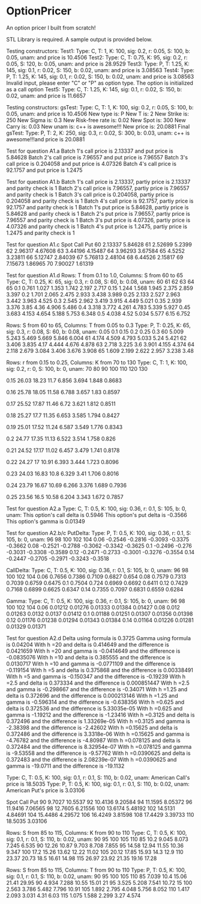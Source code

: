# OptionPricer

An option pricer I built from scratch!

STL Library is required. A sample output is provided below.

Testing constructors:
Test1: Type: C, T: 1, K: 100, sig: 0.2, r: 0.05, S: 100, b: 0.05, unam: and price is 10.4506
Test2: Type: C, T: 0.75, K: 95, sig: 0.2, r: 0.05, S: 120, b: 0.05, unam: and price is 28.9529
Test3: Type: P, T: 1.25, K: 145, sig: 0.1, r: 0.02, S: 150, b: 0.02, unam: and price is 3.08563
Test4: Type: P, T: 1.25, K: 145, sig: 0.1, r: 0.02, S: 150, b: 0.02, unam: and price is 3.08563
Invalid input, please enter "C" or "P" as option type. The option is initialized as a call option
Test5: Type: C, T: 1.25, K: 145, sig: 0.1, r: 0.02, S: 150, b: 0.02, unam: and price is 11.6657

Testing constructors:
gsTest: Type: C, T: 1, K: 100, sig: 0.2, r: 0.05, S: 100, b: 0.05, unam: and price is 10.4506
New type is: P
New T is: 2
New Strike is: 250
New Sigma is: 0.3
New Risk-free rate is: 0.02
New Spot is: 300
New Carry is: 0.03
New unam is: c++ is awesome!!!
New price is: 20.0881
Final gsTest: Type: P, T: 2, K: 250, sig: 0.3, r: 0.02, S: 300, b: 0.03, unam: c++ is awesome!!!and price is 20.0881

Test for question A1.a
Batch 1's call price is 2.13337 and put price is 5.84628
Batch 2's call price is 7.96557 and put price is 7.96557
Batch 3's call price is 0.204058 and put price is 4.07326
Batch 4's call price is 92.1757 and put price is 1.2475

Test for question A1.b
Batch 1's call price is 2.13337, partiy price is 2.13337 and parity check is 1
Batch 2's call price is 7.96557, partiy price is 7.96557 and parity check is 1
Batch 3's call price is 0.204058, partiy price is 0.204058 and parity check is 1
Batch 4's call price is 92.1757, partiy price is 92.1757 and parity check is 1
Batch 1's put price is 5.84628, partiy price is 5.84628 and parity check is 1
Batch 2's put price is 7.96557, partiy price is 7.96557 and parity check is 1
Batch 3's put price is 4.07326, partiy price is 4.07326 and parity check is 1
Batch 4's put price is 1.2475, partiy price is 1.2475 and parity check is 1

Test for question A1.c
Spot    Call            Put
60      2.13337         5.84628
61      2.52699         5.2399
62      2.96317         4.67608
63      3.44196         4.15487
64      3.96293         3.67584
65      4.5252          3.23811
66      5.12747         2.84039
67      5.76813         2.48104
68      6.44526         2.15817
69      7.15673         1.86965
70      7.90027         1.61319

Test for question A1.d
Rows: T from 0.1 to 1.0, Columns: S from 60 to 65
Type: C, T: 0.25, K: 65, sig: 0.3, r: 0.08, S: 60, b: 0.08, unam:
                60              61              62              63              64              65
0.1             0.761           1.027           1.353           1.742           2.197           2.717
0.15            1.244           1.568           1.945           2.375           2.859           3.397
0.2             1.701           2.065           2.475           2.933           3.438           3.989
0.25            2.133           2.527           2.963           3.442           3.963           4.525
0.3             2.545           2.962           3.419           3.915           4.449           5.021
0.35            2.939           3.376           3.85            4.36            4.906           5.486
0.4             3.318           3.772           4.261           4.783           5.339           5.927
0.45            3.683           4.153           4.654           5.188           5.753           6.348
0.5             4.038           4.52            5.034           5.577           6.15            6.752

Rows: S from 60 to 65, Columns: T from 0.05 to 0.3
Type: P, T: 0.25, K: 65, sig: 0.3, r: 0.08, S: 60, b: 0.08, unam:
                0.05            0.1             0.15            0.2             0.25            0.3
60              5.009           5.243           5.469           5.669           5.846           6.004
61              4.174           4.509           4.793           5.033           5.24            5.421
62              3.406           3.835           4.17            4.444           4.676           4.878
63              2.718           3.225           3.6             3.901           4.155           4.374
64              2.118           2.679           3.084           3.406           3.676           3.908
65              1.609           2.199           2.622           2.957           3.238           3.48

Rows: r from 0.15 to 0.25, Columns: K from 70 to 130
Type: C, T: 1, K: 100, sig: 0.2, r: 0, S: 100, b: 0, unam:
                70              80              90              100             110             120             130

0.15            26.03           18.23           11.7            6.856           3.694           1.848           0.8683

0.16            25.78           18.05           11.58           6.788           3.657           1.83            0.8597

0.17            25.52           17.87           11.46           6.72            3.621           1.812           0.8511

0.18            25.27           17.7            11.35           6.653           3.585           1.794           0.8427

0.19            25.01           17.52           11.24           6.587           3.549           1.776           0.8343

0.2             24.77           17.35           11.13           6.522           3.514           1.758           0.826

0.21            24.52           17.17           11.02           6.457           3.479           1.741           0.8178

0.22            24.27           17              10.91           6.393           3.444           1.723           0.8096

0.23            24.03           16.83           10.8            6.329           3.41            1.706           0.8016

0.24            23.79           16.67           10.69           6.266           3.376           1.689           0.7936

0.25            23.56           16.5            10.58           6.204           3.343           1.672           0.7857


Test for question A2.a
Type: C, T: 0.5, K: 100, sig: 0.36, r: 0.1, S: 105, b: 0, unam:
This option's call delta is 0.5946
This option's put delta is -0.3566
This option's gamma is 0.01349

Test for question A2.b/c
PutDelta:
Type: P, T: 0.5, K: 100, sig: 0.36, r: 0.1, S: 105, b: 0, unam:
                96              98              100             102             104
0.06            -0.2546         -0.2816         -0.3093         -0.3375         -0.3662
0.08            -0.2521         -0.2788         -0.3062         -0.3342         -0.3625
0.1             -0.2496         -0.276          -0.3031         -0.3308         -0.3589
0.12            -0.2471         -0.2733         -0.3001         -0.3276         -0.3554
0.14            -0.2447         -0.2705         -0.2971         -0.3243         -0.3518

CallDelta:
Type: C, T: 0.5, K: 100, sig: 0.36, r: 0.1, S: 105, b: 0, unam:
                96              98              100             102             104
0.06            0.7656          0.7386          0.7109          0.6827          0.654
0.08            0.7579          0.7313          0.7039          0.6759          0.6475
0.1             0.7504          0.724           0.6969          0.6692          0.6411
0.12            0.7429          0.7168          0.6899          0.6625          0.6347
0.14            0.7355          0.7097          0.6831          0.6559          0.6284

Gamma:
Type: C, T: 0.5, K: 100, sig: 0.36, r: 0.1, S: 105, b: 0, unam:
                96              98              100             102             104
0.06            0.01212         0.01276         0.01333         0.01384         0.01427
0.08            0.012           0.01263         0.0132          0.0137          0.01412
0.1             0.01188         0.01251         0.01307         0.01356         0.01398
0.12            0.01176         0.01238         0.01294         0.01343         0.01384
0.14            0.01164         0.01226         0.01281         0.01329         0.01371

Test for question A2.d
Delta using formula is 0.3725
Gamma using formula is 0.04204
With h =20 and delta is 0.414649 and the difference is 0.0421659
With h =20 and gamma is -0.0414649 and the difference is -0.0835076
With h =10 and delta is 0.385555 and the difference is 0.0130717
With h =10 and gamma is -0.0771109 and the difference is -0.119154
With h =5 and delta is 0.375868 and the difference is 0.00338491
With h =5 and gamma is -0.150347 and the difference is -0.19239
With h =2.5 and delta is 0.373334 and the difference is 0.000851447
With h =2.5 and gamma is -0.298667 and the difference is -0.34071
With h =1.25 and delta is 0.372696 and the difference is 0.000213146
With h =1.25 and gamma is -0.596314 and the difference is -0.638356
With h =0.625 and delta is 0.372536 and the difference is 5.33035e-05
With h =0.625 and gamma is -1.19212 and the difference is -1.23416
With h =0.3125 and delta is 0.372496 and the difference is 1.33269e-05
With h =0.3125 and gamma is -2.38398 and the difference is -2.42602
With h =0.15625 and delta is 0.372486 and the difference is 3.3318e-06
With h =0.15625 and gamma is -4.76782 and the difference is -4.80987
With h =0.078125 and delta is 0.372484 and the difference is 8.32954e-07
With h =0.078125 and gamma is -9.53558 and the difference is -9.57762
With h =0.0390625 and delta is 0.372483 and the difference is 2.08239e-07
With h =0.0390625 and gamma is -19.0711 and the difference is -19.1132

Type: C, T: 0.5, K: 100, sig: 0.1, r: 0.1, S: 110, b: 0.02, unam:
American Call's price is 18.5035
Type: P, T: 0.5, K: 100, sig: 0.1, r: 0.1, S: 110, b: 0.02, unam:
American Put's price is 3.03106

Spot    Call            Put
90      9.7027          10.5537
92      10.4136         9.20584
94      11.1595         8.05372
96      11.9416         7.06565
98      12.7605         6.21556
100     13.6174         5.48192
102     14.5131         4.84691
104     15.4486         4.29572
106     16.4249         3.81598
108     17.4429         3.39733
110     18.5035         3.03106

Rows: S from 85 to 115, Columns: K from 90 to 110
Type: C, T: 0.5, K: 100, sig: 0.1, r: 0.1, S: 110, b: 0.02, unam:
                90              95              100             105             110
85              10.2            9.045           8.073           7.245           6.535
90              12.26           10.87           9.703           8.708           7.855
95              14.58           12.94           11.55           10.36           9.347
100             17.2            15.26           13.62           12.22           11.02
105             20.12           17.85           15.93           14.3            12.9
110             23.37           20.73           18.5            16.61           14.98
115             26.97           23.92           21.35           19.16           17.28

Rows: S from 85 to 115, Columns: T from 90 to 110
Type: P, T: 0.5, K: 100, sig: 0.1, r: 0.1, S: 110, b: 0.02, unam:
                90              95              100             105             110
85              7.039           10.4            15.06           21.41           29.95
90              4.934           7.288           10.55           15.01           21
95              3.525           5.208           7.541           10.72           15
100             2.563           3.786           5.482           7.796           10.91
105             1.892           2.795           4.048           5.756           8.052
110             1.417           2.093           3.031           4.31            6.03
115             1.075           1.588           2.299           3.27            4.574
